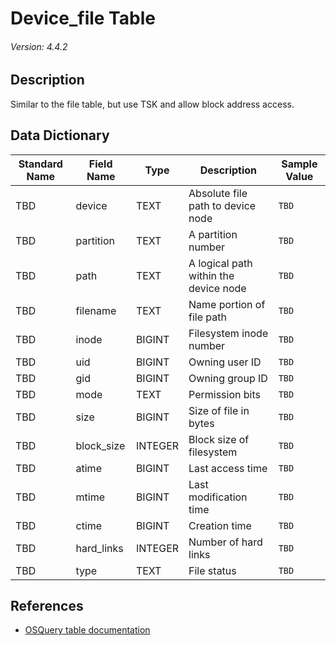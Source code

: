 # Device_file Table
###### Version: 4.4.2

## Description
Similar to the file table, but use TSK and allow block address access.

## Data Dictionary
|Standard Name|Field Name|Type|Description|Sample Value|
|---|---|---|---|---|
|TBD|device|TEXT|Absolute file path to device node|`TBD`|
|TBD|partition|TEXT|A partition number|`TBD`|
|TBD|path|TEXT|A logical path within the device node|`TBD`|
|TBD|filename|TEXT|Name portion of file path|`TBD`|
|TBD|inode|BIGINT|Filesystem inode number|`TBD`|
|TBD|uid|BIGINT|Owning user ID|`TBD`|
|TBD|gid|BIGINT|Owning group ID|`TBD`|
|TBD|mode|TEXT|Permission bits|`TBD`|
|TBD|size|BIGINT|Size of file in bytes|`TBD`|
|TBD|block_size|INTEGER|Block size of filesystem|`TBD`|
|TBD|atime|BIGINT|Last access time|`TBD`|
|TBD|mtime|BIGINT|Last modification time|`TBD`|
|TBD|ctime|BIGINT|Creation time|`TBD`|
|TBD|hard_links|INTEGER|Number of hard links|`TBD`|
|TBD|type|TEXT|File status|`TBD`|

## References
* [OSQuery table documentation](https://osquery.io/schema/current#device_file)
